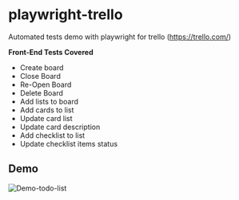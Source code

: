 # playwright-trello
Automated tests demo with playwright for trello (https://trello.com/) 

**Front-End Tests Covered**

- Create board
- Close Board
- Re-Open Board
- Delete Board
- Add lists to board
- Add cards to list
- Update card list
- Update card description
- Add checklist to list
- Update checklist items status

## Demo
![Demo-todo-list](/images/playwright.gif)


